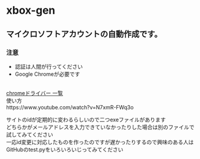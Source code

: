 # xbox-gen
<h2>マイクロソフトアカウントの自動作成です。　</h2>
<h3>注意</h3>
<ul>
  <li>認証は人間が行ってください</li>
  <li>Google Chromeが必要です</li>
</ul>

<br>
<a href="https://googlechromelabs.github.io/chrome-for-testing/">chromeドライバー 一覧</a>
<br>
使い方
<br>
https://www.youtube.com/watch?v=N7xmR-FWq3o
<br>


サイトのidが定期的に変わるらしいので二つexeファイルがあります
<br>
どちらかがメールアドレスを入力できていなかったりした場合は別のファイルで試してみてください
<br>
一応id変更に対応したものを作ったのですが遅かったりするので興味のある人はGitHubのtest.pyをいろいろいじってみてください


